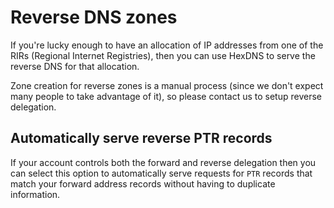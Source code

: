 # Reverse DNS zones

If you're lucky enough to have an allocation of IP addresses from one of the RIRs
(Regional Internet Registries), then you can use HexDNS to serve the reverse DNS for
that allocation.

Zone creation for reverse zones is a manual process (since we don't expect many people
to take advantage of it), so please contact us to setup reverse delegation.

## Automatically serve reverse PTR records

If your account controls both the forward and reverse delegation then you can select
this option to automatically serve requests for `PTR` records that match your forward
address records without having to duplicate information.